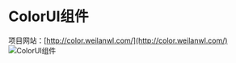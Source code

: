 # ColorUI组件
项目网站：[http://color.weilanwl.com/](http://color.weilanwl.com/)  
![ColorUI组件](http://color.weilanwl.com/ColorUI.jpg)  
